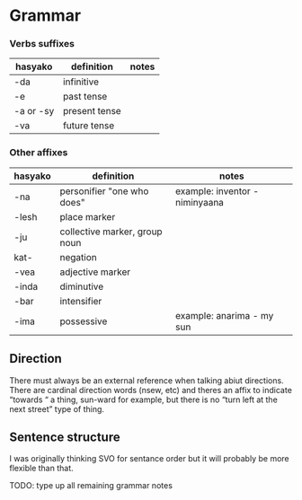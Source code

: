 # Grammar

### Verbs suffixes
| hasyako | definition | notes |
|---------|------------|-------|
| -da | infinitive |
| -e | past tense |
| -a or -sy | present tense|
| -va | future tense |

### Other affixes
| hasyako | definition | notes |
|---------|------------|-------|
| -na | personifier "one who does" | example: inventor - niminyaana |
| -lesh | place marker |
| -ju | collective marker, group noun |
| kat- | negation |
| -vea | adjective marker |
| -inda | diminutive |
| -bar | intensifier |
| -ima | possessive | example: anarima - my sun |

## Direction
There must always be an external reference when talking abiut directions. There are cardinal direction words (nsew, etc) and theres an affix to indicate “towards “ a thing, sun-ward for example, but there is no “turn left at the next street” type of thing.

## Sentence structure
I was originally thinking SVO for sentance order but it will probably be more flexible than that.

TODO: type up all remaining grammar notes
